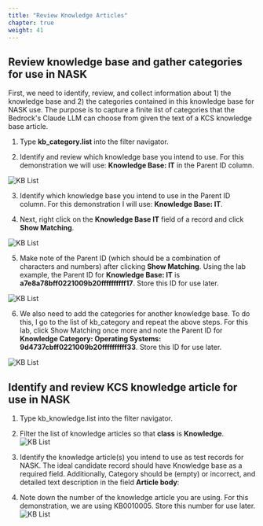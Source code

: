```yaml
---
title: "Review Knowledge Articles"
chapter: true
weight: 41
---
```


## Review knowledge base and gather categories for use in NASK 
First, we need to identify, review, and collect information about 1) the knowledge base and 2) the categories contained in this knowledge base for NASK use. The purpose is to capture a finite list of categories that the Bedrock's Claude LLM can choose from given the text of a KCS knowledge base article. 

1. Type <b>kb_category.list</b> into the filter navigator.  

2. Identify and review which knowledge base you intend to use. For this demonstration we will use: <b>Knowledge Base: IT</b> in the Parent ID column. 

![KB List](/images/servicenow/knowledge_article/kb_category_it.png)


3. Identify which knowledge base you intend to use in the Parent ID column. For this demonstration I will use: <b>Knowledge Base: IT</b>. 
 
4. Next, right click on the <b>Knowledge Base IT</b> field of a record and click <b>Show Matching</b>. 

![KB List](/images/servicenow/knowledge_article/kb_category_matching.png)

5. Make note of the Parent ID (which should be a combination of characters and numbers) after clicking <b>Show Matching</b>. Using the lab example, the Parent ID for <b>Knowledge Base: IT</b> is <b>a7e8a78bff0221009b20ffffffffff17</b>. Store this ID for use later. 

![KB List](/images/servicenow/knowledge_article/kb_category_parent_id_it.png)

6. We also need to add the categories for another knowledge base. To do this, I go to the list of kb_category and repeat the above steps. For this lab, click Show Matching once more and note the Parent ID for <b>Knowledge Category: Operating Systems: 9d4737cbff0221009b20ffffffffff33</b>. Store this ID for use later. 

![KB List](/images/servicenow/knowledge_article/kb_category_parent_id_os.png)


## Identify and review KCS knowledge article for use in NASK

1. Type kb_knowledge.list into the filter navigator.  

2. Filter the list of knowledge articles so that <b>class</b> is <b>Knowledge</b>. 
![KB List](/images/servicenow/knowledge_article/kb_search_articles_for_testing.png)

3. Identify the knowledge article(s) you intend to use as test records for NASK.  The ideal candidate record should have Knowledge base as a required field. Additionally, Category should be (empty) or incorrect, and detailed text description in the field <b>Article body</b>:

4. Note down the number of the knowledge article you are using. For this demonstration, we are using KB0010005. Store this number for use later. 
![KB List](/images/servicenow/knowledge_article/kb_article_for_testing.png)